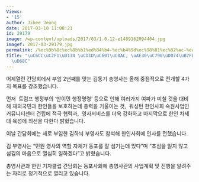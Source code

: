 ```yaml
---
Views:
- '15'
author: Jihee Jeong
date: 2017-03-10 11:08:21
id: 29179
image: /wp-content/uploads/2017/03/1.0-12-e1489162094404.jpg
imagef: 2017-03-29179.jpg
permalink: /%ec%9b%8c%ec%8b%b1%ed%84%b4-%ec%b4%9d%ec%98%81%ec%82%ac-%ea%b8%b0%ec%9e%90%ed%81%b4%eb%9f%bd-%ea%b0%84%eb%8b%b4%ed%9a%8c/
title: "\uC6CC\uC2F1\uD134 \uCD1D\uC601\uC0AC, \uAE30\uC790\uD074\uB7FD \uAC04\uB2F4\
  \uD68C"
---
```


어제열린 간담회에서 부임 2년째를 맞는 김동기 총영사는 올해 중점적으로 전개할 4가지 목표를 강조했습니다.

먼저  트럼프 행정부의 ‘반이민 행정명령’ 등으로 인해 여러가지 여파가 미칠 것을 대비해 재외국민과 한인들을 보호하는데 총력을 기울이는 것,  워싱턴 한인사회 숙원사업인 커뮤니티센터 건립에 적극 협력과,  영사서비스를 더욱 강화하고 마지막으로 한인 차세대 육성에 최선을 다한다 밝혔습니다.

이날 간담회에는 새로 부임한 김하늬 부영사도 참석해 한인사회에 인사를 전했습니다.

김 부영사는 “민원 영사의 역할 자체가 동포를 잘 섬기는데 있다”며 “초심을 잃지 않고 섬김의 마음으로 열심히 일하겠다”고 밝혔습니다.

총영사관과 한인 기자클럽 간담회는 동포사회에 총영사관의 사업계획 및 진행을 알려주는 자리로 정기적으로 열리고 있습니다.